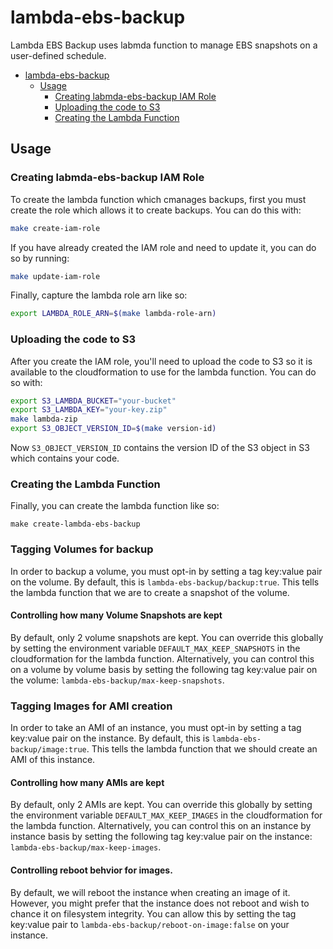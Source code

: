 # lambda-ebs-backup

Lambda EBS Backup uses labmda function to manage EBS snapshots on a user-defined schedule.

<!-- TOC depthFrom:1 depthTo:6 withLinks:1 updateOnSave:1 orderedList:0 -->

- [lambda-ebs-backup](#lambda-ebs-backup)
	- [Usage](#usage)
		- [Creating labmda-ebs-backup IAM Role](#creating-labmda-ebs-backup-iam-role)
		- [Uploading the code to S3](#uploading-the-code-to-s3)
		- [Creating the Lambda Function](#creating-the-lambda-function)

<!-- /TOC -->

## Usage

### Creating labmda-ebs-backup IAM Role

To create the lambda function which cmanages backups, first you must
create the role which allows it to create backups. You can do this with:

```sh
make create-iam-role
```

If you have already created the IAM role and need to update it, you
can do so by running:

```sh
make update-iam-role
```

Finally, capture the lambda role arn like so:

```sh
export LAMBDA_ROLE_ARN=$(make lambda-role-arn)
```

### Uploading the code to S3

After you create the IAM role, you'll need to upload the code to S3 so it is
available to the cloudformation to use for the lambda function. You can do so
with:

```sh
export S3_LAMBDA_BUCKET="your-bucket"
export S3_LAMBDA_KEY="your-key.zip"
make lambda-zip
export S3_OBJECT_VERSION_ID=$(make version-id)
```

Now `S3_OBJECT_VERSION_ID` contains the version ID of the S3 object in S3
which contains your code.

### Creating the Lambda Function

Finally, you can create the lambda function like so:

```
make create-lambda-ebs-backup
```

### Tagging Volumes for backup

In order to backup a volume, you must opt-in by setting a tag key:value pair on
the volume. By default, this is `lambda-ebs-backup/backup:true`. This tells the
lambda function that we are to create a snapshot of the volume.


#### Controlling how many Volume Snapshots are kept

By default, only 2 volume snapshots are kept. You can override this globally
by setting the environment variable `DEFAULT_MAX_KEEP_SNAPSHOTS` in the
cloudformation for the lambda function. Alternatively, you can control this on
a volume by volume basis by setting the following tag key:value pair on the
volume: `lambda-ebs-backup/max-keep-snapshots`.

### Tagging Images for AMI creation

In order to take an AMI of an instance, you must opt-in by setting a tag
key:value pair on the instance. By default, this is
`lambda-ebs-backup/image:true`. This tells the lambda function that we should
create an AMI of this instance.

#### Controlling how many AMIs are kept

By default, only 2 AMIs are kept. You can override this globally
by setting the environment variable `DEFAULT_MAX_KEEP_IMAGES` in the
cloudformation for the lambda function. Alternatively, you can control this on
an instance by instance basis by setting the following tag key:value pair on the
instance: `lambda-ebs-backup/max-keep-images`.

#### Controlling reboot behvior for images.

By default, we will reboot the instance when creating an image of it. However,
you might prefer that the instance does not reboot and wish to chance it on
filesystem integrity. You can allow this by setting the tag key:value pair to
`lambda-ebs-backup/reboot-on-image:false` on your instance.
